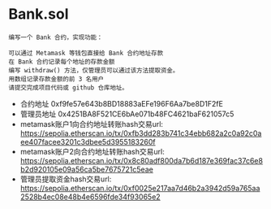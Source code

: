# Bank.sol
```
编写一个 Bank 合约，实现功能：

可以通过 Metamask 等钱包直接给 Bank 合约地址存款
在 Bank 合约记录每个地址的存款金额
编写 withdraw() 方法，仅管理员可以通过该方法提取资金。
用数组记录存款金额的前 3 名用户
请提交完成项目代码或 github 仓库地址。
```
- 合约地址 0xf9fe57e643b8BD18883aEFe196F6Aa7be8D1F2fE
- 管理员地址 0x4251BA8F521CE6bAe071b48FC4621baF621057c5
- metamask账户1向合约地址转账hash交易url: https://sepolia.etherscan.io/tx/0xfb3dd283b741c34ebb682a2c0a92c0aee407facee3201c3dbee5d3955183260f
- metamask账户2向合约地址转账hash交易url: https://sepolia.etherscan.io/tx/0x8c80adf800da7b6d187e369fac37c6e8b2d920105e09a56ca5be7675721c5eae
- 管理员提取资金hash交易url: https://sepolia.etherscan.io/tx/0xf0025e217aa7d46b2a3942d59a765aa2528b4ec08e48b4e6596fde34f93065e2

